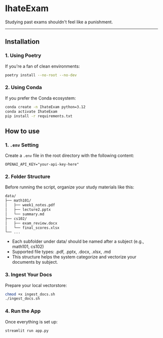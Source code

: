# IhateExam
Studying past exams shouldn't feel like a punishment.

---

## Installation

### 1. Using Poetry
If you're a fan of clean environments:

```bash
poetry install --no-root --no-dev
```

### 2. Using Conda
If you prefer the Conda ecosystem:

```bash
conda create -n IhateExam python=3.12
conda activate IhateExam
pip install -r requirements.txt
```

## How to use
### 1. `.env` Setting

Create a `.env` file in the root directory with the following content:
```
OPENAI_API_KEY="your-api-key-here"
```

### 2. Folder Structure
Before running the script, organize your study materials like this:
```md
data/
├── math101/
│   ├── week1_notes.pdf
│   ├── lecture2.pptx
│   └── summary.md
├── cs102/
│   ├── exam_review.docx
│   └── final_scores.xlsx
└── ...
```
- Each subfolder under data/ should be named after a subject (e.g., math101, cs102)
- Supported file types: .pdf, .pptx, .docx, .xlsx, .md
- This structure helps the system categorize and vectorize your documents by subject.

### 3. Ingest Your Docs
Prepare your local vectorstore:
```bash
chmod +x ingest_docs.sh
./ingest_docs.sh
```

### 4. Run the App
Once everything is set up:

```bash
streamlit run app.py
```
